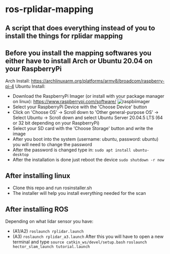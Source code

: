 # ros-rplidar-mapping
A script that does everything instead of you to install the things for rplidar mapping
--------------------------------------------------------------------------------------------------------------------------------------------------------------------------------------------------------------
## Before you install the mapping softwares you either have to install Arch or Ubuntu 20.04 on your RaspberryPi
Arch Install: https://archlinuxarm.org/platforms/armv8/broadcom/raspberry-pi-4
Ubuntu Install:
 - Download the RaspberryPi Imager (or install with your package manager on linux): https://www.raspberrypi.com/software/
  ![raspbiimager](https://github.com/Rajmi105/ros-rplidar-mapping/assets/44523110/e7bb988b-1e84-4f92-a15d-7e594a7cce0e)
 - Select your RaspberryPi Device with the 'Choose Device' button
 - Click on 'Choose OS' -> Scroll down to 'Other general-purpose OS' -> Select Ubuntu -> Scroll down and select Ubuntu Server 20.04.5 LTS (64 or 32 bit depending on your RaspberryPi)
 - Select your SD card with the 'Choose Storage' button and write the image
 - After you boot into the system (username: ubuntu, password: ubuntu) you will need to change the password
 - After the password is changed type in: ```sudo apt install ubuntu-desktop```
 - After the installation is done just reboot the device ```sudo shutdown -r now```
## After installing linux
 - Clone this repo and run rosinstaller.sh
 - The installer will help you install everything needed for the scan
## After installing ROS
Depending on what lidar sensor you have:
 - (A1/A2)
```roslaunch rplidar.launch```
 - (A3)
```roslaunch rplidar_a3.launch```
After this you will have to open a new terminal and type
```source catkin_ws/devel/setup.bash```
```roslaunch hector_slam_launch tutorial.launch```
